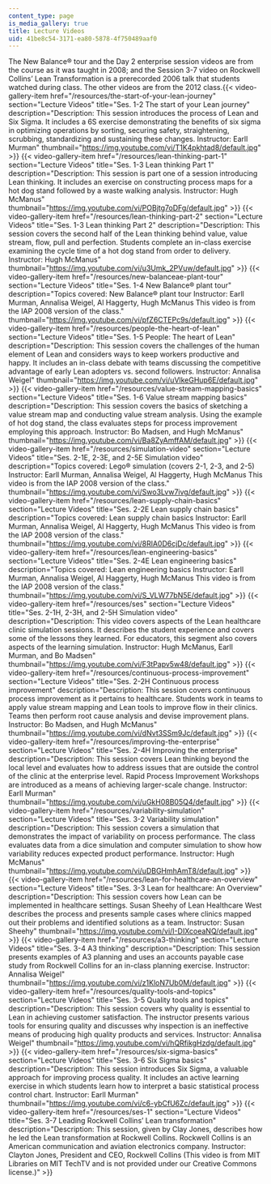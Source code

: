 ```yaml
---
content_type: page
is_media_gallery: true
title: Lecture Videos
uid: 41be8c54-3171-ea80-5878-4f750489aaf0
---
```


The New Balance® tour and the Day 2 enterprise session videos are from the course as it was taught in 2008; and the Session 3-7 video on Rockwell Collins’ Lean Transformation is a prerecorded 2006 talk that students watched during class. The other videos are from the 2012 class.{{< video-gallery-item href="/resources/the-start-of-your-lean-journey" section="Lecture Videos" title="Ses. 1-2 The start of your Lean journey" description="Description: This session introduces the process of Lean and Six Sigma. It includes a 6S exercise demonstrating the benefits of six sigma in optimizing operations by sorting, securing safety, straightening, scrubbing, standardizing and sustaining these changes. Instructor: Earll Murman" thumbnail="https://img.youtube.com/vi/T1K4pkhtad8/default.jpg" >}} {{< video-gallery-item href="/resources/lean-thinking-part-1" section="Lecture Videos" title="Ses. 1-3 Lean thinking Part 1" description="Description: This session is part one of a session introducing Lean thinking. It includes an exercise on constructing process maps for a hot dog stand followed by a waste walking analysis. Instructor: Hugh McManus" thumbnail="https://img.youtube.com/vi/POBjtg7oDFg/default.jpg" >}} {{< video-gallery-item href="/resources/lean-thinking-part-2" section="Lecture Videos" title="Ses. 1-3 Lean thinking Part 2" description="Description: This session covers the second half of the Lean thinking behind value, value stream, flow, pull and perfection. Students complete an in-class exercise examining the cycle time of a hot dog stand from order to delivery. Instructor: Hugh McManus" thumbnail="https://img.youtube.com/vi/u3Umk_2PVuw/default.jpg" >}} {{< video-gallery-item href="/resources/new-balanceae-plant-tour" section="Lecture Videos" title="Ses. 1-4 New Balance® plant tour" description="Topics covered: New Balance® plant tour Instructor: Earll Murman, Annalisa Weigel, Al Haggerty, Hugh McManus This video is from the IAP 2008 version of the class." thumbnail="https://img.youtube.com/vi/pfZ6CTEPc9s/default.jpg" >}} {{< video-gallery-item href="/resources/people-the-heart-of-lean" section="Lecture Videos" title="Ses. 1-5 People: The heart of Lean" description="Description: This session covers the challenges of the human element of Lean and considers ways to keep workers productive and happy. It includes an in-class debate with teams discussing the  competitive advantage of early Lean adopters vs. second followers. Instructor: Annalisa Weigel" thumbnail="https://img.youtube.com/vi/uVlkeGHup6E/default.jpg" >}} {{< video-gallery-item href="/resources/value-stream-mapping-basics" section="Lecture Videos" title="Ses. 1-6 Value stream mapping basics" description="Description: This session covers the basics of sketching a value stream map and conducting value stream analysis. Using the example of hot dog stand, the class evaluates steps for process improvement employing this approach. Instructor: Bo Madsen, and Hugh McManus" thumbnail="https://img.youtube.com/vi/Ba8ZyAmffAM/default.jpg" >}} {{< video-gallery-item href="/resources/simulation-video" section="Lecture Videos" title="Ses. 2-1E, 2-3E, and 2-5E Simulation video" description="Topics covered: Lego® simulation (covers 2-1, 2-3, and 2-5) Instructor: Earll Murman, Annalisa Weigel, Al Haggerty, Hugh McManus This video is from the IAP 2008 version of the class." thumbnail="https://img.youtube.com/vi/Swo3Lvw7ivg/default.jpg" >}} {{< video-gallery-item href="/resources/lean-supply-chain-basics" section="Lecture Videos" title="Ses. 2-2E Lean supply chain basics" description="Topics covered: Lean supply chain basics Instructor: Earll Murman, Annalisa Weigel, Al Haggerty, Hugh McManus This video is from the IAP 2008 version of the class." thumbnail="https://img.youtube.com/vi/8RlA0D6cjDc/default.jpg" >}} {{< video-gallery-item href="/resources/lean-engineering-basics" section="Lecture Videos" title="Ses. 2-4E Lean engineering basics" description="Topics covered: Lean engineering basics Instructor: Earll Murman, Annalisa Weigel, Al Haggerty, Hugh McManus This video is from the IAP 2008 version of the class." thumbnail="https://img.youtube.com/vi/S_VLW77bN5E/default.jpg" >}} {{< video-gallery-item href="/resources/ses" section="Lecture Videos" title="Ses. 2-1H, 2-3H, and 2-5H Simulation video" description="Description: This video covers aspects of the Lean healthcare clinic simulation sessions. It describes  the student experience and covers some of the lessons they learned. For educators, this segment also covers aspects of the learning simulation. Instructor: Hugh McManus, Earll Murman, and Bo Madsen" thumbnail="https://img.youtube.com/vi/F3tPapv5w48/default.jpg" >}} {{< video-gallery-item href="/resources/continuous-process-improvement" section="Lecture Videos" title="Ses. 2-2H Continuous process improvement" description="Description: This session covers continuous process improvement as it pertains to  healthcare. Students work in teams to apply value stream mapping and Lean tools to improve flow in their clinics. Teams then perform root cause analysis and devise improvement plans. Instructor: Bo Madsen, and Hugh McManus" thumbnail="https://img.youtube.com/vi/dNvt3SSm9Jc/default.jpg" >}} {{< video-gallery-item href="/resources/improving-the-enterprise" section="Lecture Videos" title="Ses. 2-4H Improving the enterprise" description="Description: This session covers Lean thinking beyond the local level and evaluates how to address issues that are outside the control of the clinic at the enterprise level. Rapid Process Improvement Workshops are introduced as a means of achieving larger-scale change. Instructor: Earll Murman" thumbnail="https://img.youtube.com/vi/uGkH08B05Q4/default.jpg" >}} {{< video-gallery-item href="/resources/variability-simulation" section="Lecture Videos" title="Ses. 3-2 Variability simulation" description="Description: This session covers a simulation that demonstrates the impact of variability on process performance. The class evaluates data from a dice simulation and computer simulation to show how variability reduces expected product performance. Instructor: Hugh McManus" thumbnail="https://img.youtube.com/vi/uDBGHmhAmT8/default.jpg" >}} {{< video-gallery-item href="/resources/lean-for-healthcare-an-overview" section="Lecture Videos" title="Ses. 3-3 Lean for healthcare: An Overview" description="Description: This session covers how Lean can be implemented in healthcare settings. Susan Sheehy of Lean Healthcare West describes the process and presents sample cases where clinics mapped out their problems and identified solutions as a team. Instructor: Susan Sheehy" thumbnail="https://img.youtube.com/vi/I-DIXcoeaNQ/default.jpg" >}} {{< video-gallery-item href="/resources/a3-thinking" section="Lecture Videos" title="Ses. 3-4 A3 thinking" description="Description: This session presents examples of A3 planning and uses an accounts payable case study from Rockwell Collins for an in-class planning exercise. Instructor: Annalisa Weigel" thumbnail="https://img.youtube.com/vi/z1KloN7Ub0M/default.jpg" >}} {{< video-gallery-item href="/resources/quality-tools-and-topics" section="Lecture Videos" title="Ses. 3-5 Quality tools and topics" description="Description: This session covers why quality is essential to Lean in achieving customer satisfaction. The instructor presents various tools for ensuring quality and discusses why inspection is an ineffective means of producing high quality products and services. Instructor: Annalisa Weigel" thumbnail="https://img.youtube.com/vi/hQRfikgHzdg/default.jpg" >}} {{< video-gallery-item href="/resources/six-sigma-basics" section="Lecture Videos" title="Ses. 3-6 Six Sigma basics" description="Description: This session introduces Six Sigma, a valuable approach for improving process quality. It includes an active learning exercise in which students learn how to interpret a basic statistical process control chart. Instructor: Earll Murman" thumbnail="https://img.youtube.com/vi/c6-ybCfU6Zc/default.jpg" >}} {{< video-gallery-item href="/resources/ses-1" section="Lecture Videos" title="Ses. 3-7 Leading Rockwell Collins’ Lean transformation" description="Description: This session, given by Clay Jones, describes how he led the Lean transformation at Rockwell Collins.  Rockwell Collins is an American communication and aviation electronics company. Instructor: Clayton Jones, President and CEO, Rockwell Collins (This video is from MIT Libraries on MIT TechTV and is not provided under our Creative Commons license.)" >}}